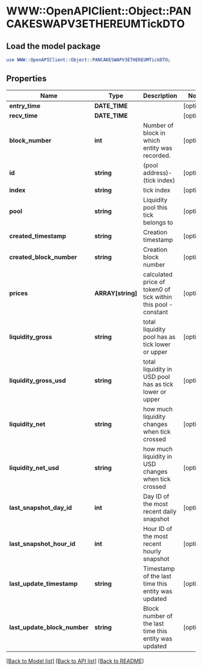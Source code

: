 # WWW::OpenAPIClient::Object::PANCAKESWAPV3ETHEREUMTickDTO

## Load the model package
```perl
use WWW::OpenAPIClient::Object::PANCAKESWAPV3ETHEREUMTickDTO;
```

## Properties
Name | Type | Description | Notes
------------ | ------------- | ------------- | -------------
**entry_time** | **DATE_TIME** |  | [optional] 
**recv_time** | **DATE_TIME** |  | [optional] 
**block_number** | **int** | Number of block in which entity was recorded. | [optional] 
**id** | **string** | (pool address)-(tick index) | [optional] 
**index** | **string** | tick index | [optional] 
**pool** | **string** | Liquidity pool this tick belongs to | [optional] 
**created_timestamp** | **string** | Creation timestamp | [optional] 
**created_block_number** | **string** | Creation block number | [optional] 
**prices** | **ARRAY[string]** | calculated price of token0 of tick within this pool - constant | [optional] 
**liquidity_gross** | **string** | total liquidity pool has as tick lower or upper | [optional] 
**liquidity_gross_usd** | **string** | total liquidity in USD pool has as tick lower or upper | [optional] 
**liquidity_net** | **string** | how much liquidity changes when tick crossed | [optional] 
**liquidity_net_usd** | **string** | how much liquidity in USD changes when tick crossed | [optional] 
**last_snapshot_day_id** | **int** | Day ID of the most recent daily snapshot | [optional] 
**last_snapshot_hour_id** | **int** | Hour ID of the most recent hourly snapshot | [optional] 
**last_update_timestamp** | **string** | Timestamp of the last time this entity was updated | [optional] 
**last_update_block_number** | **string** | Block number of the last time this entity was updated | [optional] 

[[Back to Model list]](../README.md#documentation-for-models) [[Back to API list]](../README.md#documentation-for-api-endpoints) [[Back to README]](../README.md)


